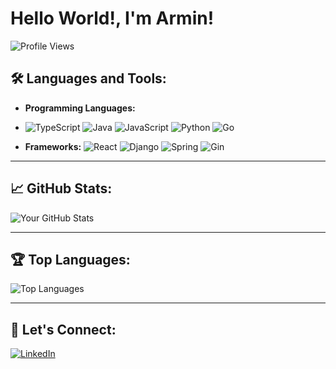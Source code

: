 # Hello World!, I'm Armin!

![Profile Views](https://komarev.com/ghpvc/?username=your-github-username&color=green) 

## 🛠️ Languages and Tools:

- **Programming Languages:**
- ![TypeScript](https://img.shields.io/badge/-TypeScript-000?logo=typescript)
  ![Java](https://img.shields.io/badge/-Java-000?logo=java)
  ![JavaScript](https://img.shields.io/badge/-JavaScript-000?logo=javascript)
  ![Python](https://img.shields.io/badge/-Python-000?logo=python)
  ![Go](https://img.shields.io/badge/-Go-000?logo=go)

- **Frameworks:**
  ![React](https://img.shields.io/badge/-React-000?logo=react)
  ![Django](https://img.shields.io/badge/-Django-000?logo=django)
  ![Spring](https://img.shields.io/badge/-Spring-000?logo=spring)
  ![Gin](https://img.shields.io/badge/-Gin-000?logo=go)
  
---

## 📈 GitHub Stats:

![Your GitHub Stats](https://github-readme-stats.vercel.app/api?username=barmin15&show_icons=true&theme=radical)

---

## 🏆 Top Languages:

![Top Languages](https://github-readme-stats.vercel.app/api/top-langs/?username=barmin15&layout=compact&theme=radical)

---

## 🤝 Let's Connect:

[![LinkedIn](https://img.shields.io/badge/-LinkedIn-blue?logo=linkedin)](https://www.linkedin.com/in/barmin/)

